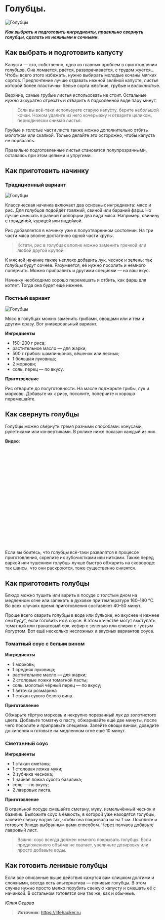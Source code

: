 # Голубцы.

![Голубцы](/images/Kulinar/Second/golubcy_01.jpg 'Голубцы')

_**Как выбрать и подготовить ингредиенты, правильно свернуть голубцы, сделать их нежными и сочными.**_

## Как выбрать и подготовить капусту

Капуста — это, собственно, одна из главных проблем в приготовлении голубцов. Она ломается, рвётся, разворачивается, с трудом жуётся… Чтобы всего этого избежать, нужно выбирать молодые кочаны мягких сортов. Предпочтение лучше отдавать нежной зелёной капусте, листья которой более пластичны: белые сорта жёсткие, грубые и волокнистые.

Верхние, самые грубые листья использовать не стоит. Остальные нужно аккуратно отрезать и отварить в подсоленной воде пару минут.

> Если вы всё-таки используете старую капусту, берите небольшой кочан. Ножом удалите из него кочерыжку и отварите целиком, периодически снимая листья.

Грубые и толстые части листа также можно дополнительно отбить молотком или скалкой. Только делайте это осторожно, чтобы капуста не порвалась.

Правильно подготовленные листья становятся полупрозрачными, оставаясь при этом целыми и упругими.

## Как приготовить начинку

### Традиционный вариант

![Голубцы](/images/Kulinar/Second/golubcy_02.jpg 'Голубцы')

Классическая начинка включает два основных ингредиента: мясо и рис. Для голубцов подойдёт говяжий, свиной или бараний фарш. Но лучше смешать в равной пропорции два вида мяса. Например, свинину с говядиной, курицей или индейкой.

Рис добавляется в начинку уже в полуотваренном состоянии. На три части мяса вполне достаточно одной части крупы.

> Кстати, рис в голубцах вполне можно заменить гречкой или любой другой крупой.

К мясной начинке также неплохо добавить лук, чеснок и зелень: так голубцы будут сочнее. Разумеется, её нужно посолить и немного поперчить. Можно приправить и другими специями — на ваш вкус.

Начинку необходимо хорошо перемешать и отбить, как фарш для котлет. Тогда она будет ещё нежнее.

### Постный вариант

![Голубцы](/images/Kulinar/Second/golubcy_03.jpg 'Голубцы')

Мясо в голубцах можно заменить грибами, овощами или и тем и другим сразу. Вот универсальный вариант.

**Ингредиенты**

- 150–200 г риса;
- растительное масло — для жарки;
- 500 г грибов: шампиньонов, вёшенок или лесных;
- 1 большая луковица;
- 2 моркови;
- соль, перец — по вкусу.

**Приготовление**

Рис отварите до полуготовности. На масле поджарьте грибы, лук и морковь. Добавьте их к рису, посолите, поперчите и хорошо перемешайте.

## Как свернуть голубцы

Голубцы можно свернуть тремя разными способами: конусами, рулетиками или конвертиками. В ролике ниже показан каждый из них.

**Видео**:

<div class="youtube" id="g8udBmnQBdc" style="width: 560px; height: 315px;"></div>

Если вы боитесь, что голубцы всё-таки развалятся в процессе приготовления, скрепите их зубочистками или нитками. Также перед варкой или тушением голубцы лучше быстро обжарить на сковороде: так шансы, что они раскроются, тоже существенно снизятся.

## Как приготовить голубцы

Блюдо можно тушить или варить в посуде с толстым дном на медленном огне или запекать в духовке при температуре 160–180 °С. Во всех случаях время приготовления составляет 40–50 минут.

Проще всего сварить голубцы в воде или бульоне, но вкуснее и нежнее они будут, если готовить их в соусе. В этом качестве могут выступать томатный или гранатовый сок, кефир с зеленью или сливки с густым йогуртом. Вот ещё несколько несложных и вкусных вариантов соуса.

### Томатный соус с белым вином

**Ингредиенты**

- 1 морковь;
- 1 средняя луковица;
- растительное масло — для жарки;
- 2 столовые ложки томатной пасты;
- соль, молотый чёрный перец — по вкусу;
- 1 веточка розмарина
- 1 стакан сухого белого вина.

**Приготовление**

Обжарьте тёртую морковь и некрупно порезанный лук до золотистого цвета. Добавьте томатную пасту, обжаривайте ещё две минуты, после чего посолите и приправьте специями. Залейте овощи вином, доведите до кипения и готовьте на медленном огне ещё 10 минут.

### Сметанный соус

**Ингредиенты**

- 1 стакан сметаны;
- 1 столовая ложка муки;
- 2 зубчика чеснока;
- 1 чайная ложка сухого базилика;
- соль — по вкусу;
- 2 лавровых листа.

**Приготовление**

В отдельной посуде смешайте сметану, муку, измельчённый чеснок и базилик. Выложите соус в ёмкость, в которой уже находятся голубцы, залейте сверху водой так, чтобы она покрывала их на 1 см. Посолите и готовьте блюдо выбранным вами способом. Через полчаса добавьте лавровый лист.

> Важно: соус всегда должен немного покрывать голубцы. Если предложенного объёма не хватает, увеличьте дозировку или просто добавьте воды.

## Как готовить ленивые голубцы

Если все описанные выше действия кажутся вам слишком долгими и сложными, всегда есть альтернатива — ленивые голубцы. В этом случае нужно просто мелко порубить свежую капусту и смешать её с начинкой. В остальном готовятся они так же, как и обычные.

_Юлия Седова_

> **Источник**: https://lifehacker.ru
